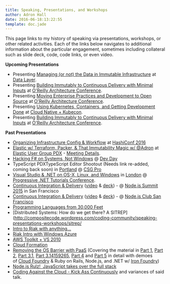 ```yaml
---
title: Speaking, Presentations, and Workshops
author: Adron Hall
date: 2016-06-18:13:22:55
template: doc.jade
---
```

This page links to my history of speaking via presentations, workshops, or other related activities. Each of the links below navigates to additional information about the particular engagement, sometimes including collateral such as slide deck, code, code links, or even video.

**Upcoming Presentations**

* Presenting [Managing (or not) the Data in Immutable Infrastructure](https://datalayer.com/#schedule) at [Data Layer](https://datalayer.com/).
* Presenting [Building Immutably to Continuous Delivery with Minimal Inputs](/talks/Building-Immutably-Continuous-Delivery-Minimal-Inputs-London) at [O'Reilly Architecture Conference](http://conferences.oreilly.com/software-architecture/engineering-business-eu).
* Presenting [Moving Enterprise Practices and Development to Open Source](/talks/Moving-Enterprise-Practices-and-Development-to-Open-Source) at [O'Reilly Architecture Conference](http://conferences.oreilly.com/software-architecture/engineering-business-eu).
* Presenting [Using Kubernetes, Containers, and Getting Development Done](http://events.linuxfoundation.org/events/kubecon/program/schedule) at [Cloud Native + Kubecon](http://events.linuxfoundation.org/events/kubecon/program/about).
* Presenting [Building Immutably to Continuous Delivery with Minimal Inputs](/talks/Building-Immutably-Continuous-Delivery-Minimal-Inputs-San-Francisco/) at [O'Reilly Architecture Conference](http://conferences.oreilly.com/software-architecture/engineering-business-ca).

**Past Presentations**

* [Organizing Infrastructure Config & Workflow](/talks/Organizing-Infrastructure-Config-and-Workflow/) at [HashiConf 2016](https://www.hashiconf.com/)
* [Elastic w/ Terraform, Packer, & That Immutability Magic w/ @Adron](/talks/elastic-with-terraform-packer-and-immutability-magic/) at [Elastic User Group PDX](http://www.meetup.com/The-Portland-ElasticSearch-Meetup-Group/) - [Meeting Details](http://www.meetup.com/The-Portland-Elasticsearch-Meetup-Group/events/228010912/).
* [Hacking F# on Systems, Not Windows](/talks/Hacking-Fsharp-Systems-Not-Windows) @ [Dev Day](http://devday.pl/)
* TypeScript PDXTypeScript Editor Shootout (Needs link re-added, coming back soon) in [Portland](https://www.google.com/maps/place/Portland,+OR/@45.5424364,-122.654422,11z/data=!3m1!4b1!4m2!3m1!1s0x54950b0b7da97427:0x1c36b9e6f6d18591) @ [CSG Pro](http://www.csgpro.com/)
* [Visual Studio &amp; .NET on OS-X, Linux, and Windows](http://compositecode.wordpress.com/speaking-presentations-workshops/visual-studio-net-on-os-x-linux-and-windows/) in [London](https://www.google.com/maps/place/London,+UK/@51.5286416,-0.1015987,11z/data=!3m1!4b1!4m2!3m1!1s0x47d8a00baf21de75:0x52963a5addd52a99) @ [Progressive .NET Tutorials Conference](https://skillsmatter.com/conferences/6859-progressive-dotnet-2015).
* [Continuous Integration &amp; Delivery](http://compositecode.wordpress.com/speaking-presentations-workshops/integrating-deployment-continuously/) ([video](http://nodesummit.com/media/day-zero-node-js-continuous-integration-to-delivery/) &amp; [deck](https://speakerdeck.com/adron/integration-and-delivery-continuously)) - @ [Node.js Summit 2015](http://nodesummit.com/) in San Francisco
* [Continuous Integration &amp; Delivery](http://compositecode.wordpress.com/speaking-presentations-workshops/integrating-deployment-continuously/) ([video](https://vimeo.com/119367013) &amp; [deck](https://speakerdeck.com/adron/integration-and-delivery-continuously)) - @ [Node.js Club San Francisco](http://www.meetup.com/Node-js-Serverside-Javascripters-Club-SF/)
* [Programming Languages from 30,000 Feet](http://compositecode.wordpress.com/coding-community/speaking-presentations-workshops/programming-languages-from-30000-feet/)
* [Distributed Systems: How do we get there? A SITREP](http://compositecode.wordpress.com/coding-community/speaking-presentations-workshops/sitrep/
* [Intro to Riak with anything...](http://compositecode.wordpress.com/coding-community/speaking-presentations-workshops/riak-intro-with-anything-ya-want/)
* [Riak Intro with Windows Azure](http://compositecode.wordpress.com/coding-community/speaking-presentations-workshops/riak-windows-azure/)
* [AWS Toolkit + VS 2010](http://compositecode.wordpress.com/2011/10/25/aws-toolkit-vs-2010-awesome/)
* [Cloud Formation](http://compositecode.wordpress.com/coding-community/cloud-formation/)
* [Removing the OS Barrier with PaaS](http://compositecode.wordpress.com/coding-community/speaking-presentations-workshops/removing-the-operating-system-barrier-with-platform-as-a-service/) (Covering the material in [Part 1](http://blog.newrelic.com/2012/01/11/removing-the-operating-system-barrier-with-platform-as-a-service-paas-a-guest-post-from-adron-hall/), [Part 2](http://blog.newrelic.com/2012/01/26/removing-the-operating-system-barrier-with-platform-as-a-service-paas-part-2-a-guest-post-from-adron-hall/), [Part 3.1](http://blog.newrelic.com/2012/02/08/noops-appops-devops-more-removing-the-os-barrier-with-paas-part-3/), [Part 3.14159265](http://blog.newrelic.com/2012/02/17/node-js-asp-net-sinatra-rails-java-the-list-goes-on-removing-the-os-barrier-with-paas-part-3-14159265/), [Part 4](http://blog.newrelic.com/2012/02/23/cloud-foundry-architecture-removing-the-os-barrier-with-paas-part-4/) and [Part 5](http://blog.newrelic.com/2012/03/08/the-finale-of-removing-the-os-barrier-with-paas-part-5/) in detail with demoes of [Cloud Foundry](http://www.cloudfoundry.org/) &amp; Ruby on Rails, Node.js, and .NET w/ [Iron Foundry](http://www.ironfoundry.org/))
* [Node.js Rulz!  JavaScript takes over the full stack](http://compositecode.wordpress.com/coding-community/speaking-presentations-workshops/node-js-rulz/)
* [Coding Against the Cloud - Kick Ass Continuously](http://compositecode.wordpress.com/speaking-presentations-workshops/coding-against-the-cloud-kick-ass-continuously/) and variances of said talk.
